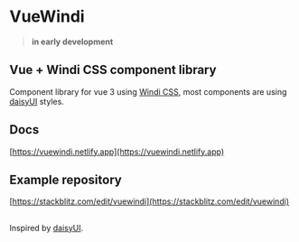 # VueWindi

> **in early development** 

## Vue + Windi CSS component library

Component library for vue 3 using [Windi CSS](https://windicss.org), most components are using [daisyUI](https://github.com/saadeghi/daisyui) styles.

## Docs

[https://vuewindi.netlify.app](https://vuewindi.netlify.app)


## Example repository

[https://stackblitz.com/edit/vuewindi](https://stackblitz.com/edit/vuewindi)


## 

Inspired by [daisyUI](https://github.com/saadeghi/daisyui).






